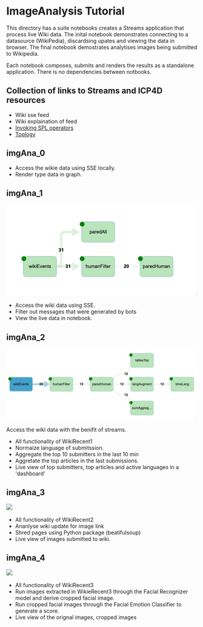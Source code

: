 # ImageAnalysis Tutorial

This directory has a suite notebooks creates a Streams application that process live Wiki data. The inital notebook 
demonstrates connecting to a datasource (WikiPedia), discardsing upates and viewing the data in browser. The
final notebook demostrates analytises images being submitted to Wikipedia.

Each notebook composes, submits and renders the results as a standalone application. There
is no dependencies between notbooks. 



## Collection of links to Streams and ICP4D resources
- Wiki sse feed 
- Wiki explaination of feed
- [Invoking SPL operators](http://ibmstreams.github.io/streamsx.topology/doc/pythondoc/streamsx.spl.op.html#module-streamsx.spl.op)
- [Toplogy](http://ibmstreams.github.io/streamsx.topology/doc/pythondoc/streamsx.topology.topology.html?highlight=window#streamsx.topology.topology.Topology)


## imgAna_0
- Access the wikie data using SSE locally.
- Render type data in graph.

## imgAna_1
![](images/stillPhase1.jpg)
- Access the wiki data using SSE.
- Filter out messages that were generated by bots
- View the live data in notebook.

## imgAna_2 
![](images/stillPhase2.jpg)

Access the wiki data with the benifit of streams. 
- All functionality of WikiRecent1
- Normaize language of submitssion.
- Aggregate the top 10 submitters in the last 10 min
- Aggretate the top articles in the last submissions.
- Live view of top submitters, top articles and active languages in a 'dashboard'

## imgAna_3
![](images/stillPhase3.gif)

- All functionality of WikiRecent2
- Ananlyse wiki update for image link
- Shred pages using Python package (beatifulsoup)  
- Live view of images submitted to wiki.

## imgAna_4
![](images/stillPhase4.gif)
- All functionality of WikiRecent3
- Run images extracted in WikieRecent3 through the Facial Recognizer model and derive cropped facial image.
- Run cropped facial images through the Facial Emotion Classifier to generate a score.
- Live view of the orignal images, cropped images


